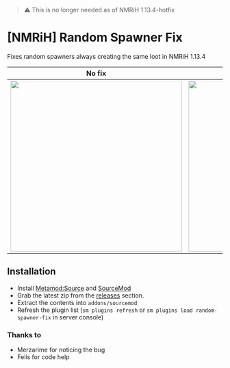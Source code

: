 > ⚠️ This is no longer needed as of NMRiH 1.13.4-hotfix

# [NMRiH] Random Spawner Fix

Fixes random spawners always creating the same loot in NMRiH 1.13.4

| No fix | Fix |
|:------:|:---:|
| <img src="https://github.com/dysphie/nmrih-random-spawner-fix/assets/11559683/eade9552-85e1-407c-a38b-1fdae252999a" width="400"> | <img src="https://github.com/dysphie/nmrih-random-spawner-fix/assets/11559683/b62c3be5-979e-4b38-88a6-4c0478cab42f" width="400"> |

## Installation

- Install [Metamod:Source](https://www.sourcemm.net/downloads.php/?branch=stable) and [SourceMod](https://www.sourcemod.net/downloads.php?branch=stable)
- Grab the latest zip from the [releases](https://github.com/dysphie/nmrih-random-spawner-fix/releases) section.
- Extract the contents into `addons/sourcemod`
- Refresh the plugin list (`sm plugins refresh` or `sm plugins load random-spawner-fix` in server console)

### Thanks to

- Merzarime for noticing the bug
- Felis for code help
